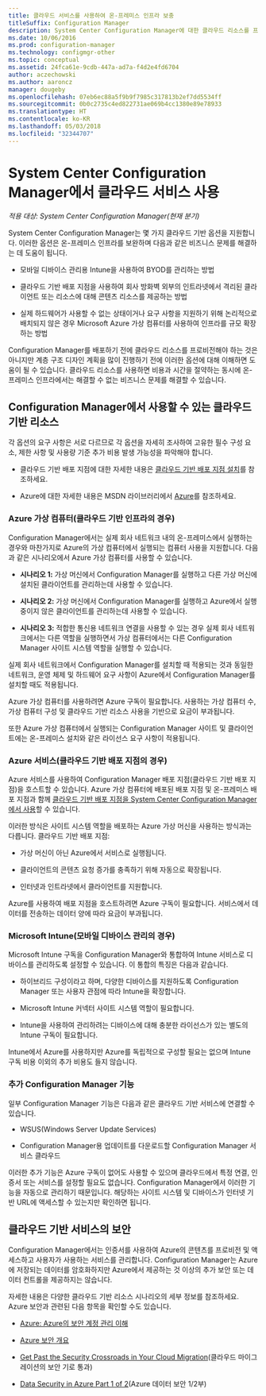 ```yaml
---
title: 클라우드 서비스를 사용하여 온-프레미스 인프라 보충
titleSuffix: Configuration Manager
description: System Center Configuration Manager에 대한 클라우드 리소스를 프로비전하여 온-프레미스 인프라를 보완합니다.
ms.date: 10/06/2016
ms.prod: configuration-manager
ms.technology: configmgr-other
ms.topic: conceptual
ms.assetid: 24fca61e-9cdb-447a-ad7a-f4d2e4fd6704
author: aczechowski
ms.author: aaroncz
manager: dougeby
ms.openlocfilehash: 07eb6ec88a5f9b9f7985c317813b2ef7dd5534ff
ms.sourcegitcommit: 0b0c2735c4ed822731ae069b4cc1380e89e78933
ms.translationtype: HT
ms.contentlocale: ko-KR
ms.lasthandoff: 05/03/2018
ms.locfileid: "32344707"
---
```

# <a name="use-cloud-services-with-system-center-configuration-manager"></a>System Center Configuration Manager에서 클라우드 서비스 사용

*적용 대상: System Center Configuration Manager(현재 분기)*

System Center Configuration Manager는 몇 가지 클라우드 기반 옵션을 지원합니다. 이러한 옵션은 온-프레미스 인프라를 보완하며 다음과 같은 비즈니스 문제를 해결하는 데 도움이 됩니다.  

-   모바일 디바이스 관리용 Intune을 사용하여 BYOD를 관리하는 방법  

-   클라우드 기반 배포 지점을 사용하여 회사 방화벽 외부의 인트라넷에서 격리된 클라이언트 또는 리소스에 대해 콘텐츠 리소스를 제공하는 방법  

-   실제 하드웨어가 사용할 수 없는 상태이거나 요구 사항을 지원하기 위해 논리적으로 배치되지 않은 경우 Microsoft Azure 가상 컴퓨터를 사용하여 인프라를 규모 확장하는 방법  

Configuration Manager를 배포하기 전에 클라우드 리소스를 프로비전해야 하는 것은 아니지만 계층 구조 디자인 계획을 많이 진행하기 전에 이러한 옵션에 대해 이해하면 도움이 될 수 있습니다. 클라우드 리소스를 사용하면 비용과 시간을 절약하는 동시에 온-프레미스 인프라에서는 해결할 수 없는 비즈니스 문제를 해결할 수 있습니다.  

## <a name="cloud-based-resources-you-can-use-with-configuration-manager"></a>Configuration Manager에서 사용할 수 있는 클라우드 기반 리소스  
 각 옵션의 요구 사항은 서로 다르므로 각 옵션을 자세히 조사하여 고유한 필수 구성 요소, 제한 사항 및 사용량 기준 추가 비용 발생 가능성을 파악해야 합니다.  

-   클라우드 기반 배포 지점에 대한 자세한 내용은 [클라우드 기반 배포 지점 설치](/sccm/core/servers/deploy/configure/install-cloud-based-distribution-points-in-microsoft-azure)를 참조하세요.

-   Azure에 대한 자세한 내용은 MSDN 라이브러리에서 [Azure](http://go.microsoft.com/fwlink/p/?LinkId=262965)를 참조하세요.  

### <a name="azure-virtual-machines-for-cloud-based-infrastructure"></a>Azure 가상 컴퓨터(클라우드 기반 인프라의 경우)  
 Configuration Manager에서는 실제 회사 네트워크 내의 온-프레미스에서 실행하는 경우와 마찬가지로 Azure의 가상 컴퓨터에서 실행되는 컴퓨터 사용을 지원합니다. 다음과 같은 시나리오에서 Azure 가상 컴퓨터를 사용할 수 있습니다.  

-   **시나리오 1:** 가상 머신에서 Configuration Manager를 실행하고 다른 가상 머신에 설치된 클라이언트를 관리하는데 사용할 수 있습니다.  

-   **시나리오 2:** 가상 머신에서 Configuration Manager를 실행하고 Azure에서 실행 중이지 않은 클라이언트를 관리하는데 사용할 수 있습니다.  

-   **시나리오 3:** 적합한 통신용 네트워크 연결을 사용할 수 있는 경우 실제 회사 네트워크에서는 다른 역할을 실행하면서 가상 컴퓨터에서는 다른 Configuration Manager 사이트 시스템 역할을 실행할 수 있습니다.  

실제 회사 네트워크에서 Configuration Manager를 설치할 때 적용되는 것과 동일한 네트워크, 운영 체제 및 하드웨어 요구 사항이 Azure에서 Configuration Manager를 설치할 때도 적용됩니다.  

Azure 가상 컴퓨터를 사용하려면 Azure 구독이 필요합니다. 사용하는 가상 컴퓨터 수, 가상 컴퓨터 구성 및 클라우드 기반 리소스 사용을 기반으로 요금이 부과됩니다.  

또한 Azure 가상 컴퓨터에서 실행되는 Configuration Manager 사이트 및 클라이언트에는 온-프레미스 설치와 같은 라이선스 요구 사항이 적용됩니다.  

### <a name="azure-services-for-cloud-based-distribution-points"></a>Azure 서비스(클라우드 기반 배포 지점의 경우)  
 Azure 서비스를 사용하여 Configuration Manager 배포 지점(클라우드 기반 배포 지점)을 호스트할 수 있습니다. Azure 가상 컴퓨터에 배포된 배포 지점 및 온-프레미스 배포 지점과 함께 [클라우드 기반 배포 지점을 System Center Configuration Manager에서 사용](../../core/plan-design/hierarchy/use-a-cloud-based-distribution-point.md)할 수 있습니다.  

 이러한 방식은 사이트 시스템 역할을 배포하는 Azure 가상 머신을 사용하는 방식과는 다릅니다. 클라우드 기반 배포 지점:  

-   가상 머신이 아닌 Azure에서 서비스로 실행됩니다.  

-   클라이언트의 콘텐츠 요청 증가를 충족하기 위해 자동으로 확장됩니다.  

-   인터넷과 인트라넷에서 클라이언트를 지원합니다.  

Azure를 사용하여 배포 지점을 호스트하려면 Azure 구독이 필요합니다. 서비스에서 데이터를 전송하는 데이터 양에 따라 요금이 부과됩니다.  

### <a name="microsoft-intune-for-mobile-device-management"></a>Microsoft Intune(모바일 디바이스 관리의 경우)  
 Microsoft Intune 구독을 Configuration Manager와 통합하여 Intune 서비스로 디바이스를 관리하도록 설정할 수 있습니다. 이 통합의 특징은 다음과 같습니다.  

-   하이브리드 구성이라고 하며, 다양한 디바이스를 지원하도록 Configuration Manager 또는 사용자 관점에 따라 Intune을 확장합니다.  

-   Microsoft Intune 커넥터 사이트 시스템 역할이 필요합니다.  

-   Intune을 사용하여 관리하려는 디바이스에 대해 충분한 라이선스가 있는 별도의 Intune 구독이 필요합니다.  

Intune에서 Azure를 사용하지만 Azure를 독립적으로 구성할 필요는 없으며 Intune 구독 비용 이외의 추가 비용도 들지 않습니다.  

### <a name="additional-configuration-manager-capabilities"></a>추가 Configuration Manager 기능  
 일부 Configuration Manager 기능은 다음과 같은 클라우드 기반 서비스에 연결할 수 있습니다.  

-   WSUS(Windows Server Update Services)  

-   Configuration Manager용 업데이트를 다운로드할 Configuration Manager 서비스 클라우드  

이러한 추가 기능은 Azure 구독이 없어도 사용할 수 있으며 클라우드에서 특정 연결, 인증서 또는 서비스를 설정할 필요도 없습니다. Configuration Manager에서 이러한 기능을 자동으로 관리하기 때문입니다. 해당하는 사이트 시스템 및 디바이스가 인터넷 기반 URL에 액세스할 수 있는지만 확인하면 됩니다.  

##  <a name="BKMK_CloudSec"></a> 클라우드 기반 서비스의 보안  
 Configuration Manager에서는 인증서를 사용하여 Azure의 콘텐츠를 프로비전 및 액세스하고 사용자가 사용하는 서비스를 관리합니다. Configuration Manager는 Azure에 저장되는 데이터를 암호화하지만 Azure에서 제공하는 것 이상의 추가 보안 또는 데이터 컨트롤을 제공하지는 않습니다.  

 자세한 내용은 다양한 클라우드 기반 리소스 시나리오의 세부 정보를 참조하세요. Azure 보안과 관련된 다음 항목을 확인할 수도 있습니다.  

-   [Azure: Azure의 보안 계정 관리 이해](http://go.microsoft.com/fwlink/p/?LinkId=262968)  

-   [Azure 보안 개요](http://go.microsoft.com/fwlink/p/?LinkId=262970)  

-   [Get Past the Security Crossroads in Your Cloud Migration](http://go.microsoft.com/fwlink/p/?LinkId=262971)(클라우드 마이그레이션의 보안 기로 통과)  

-   [Data Security in Azure Part 1 of 2](http://go.microsoft.com/fwlink/p/?LinkId=262974)(Azure 데이터 보안 1/2부)  
